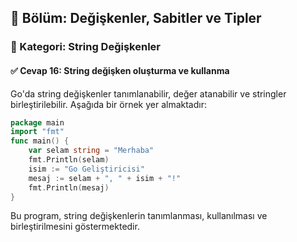 ## 📘 Bölüm: Değişkenler, Sabitler ve Tipler  
### 🔹 Kategori: String Değişkenler  
#### ✅ Cevap 16: String değişken oluşturma ve kullanma

Go'da string değişkenler tanımlanabilir, değer atanabilir ve stringler birleştirilebilir. Aşağıda bir örnek yer almaktadır:

```go
package main
import "fmt"
func main() {
    var selam string = "Merhaba"
    fmt.Println(selam)
    isim := "Go Geliştiricisi"
    mesaj := selam + ", " + isim + "!"
    fmt.Println(mesaj)
}
```

Bu program, string değişkenlerin tanımlanması, kullanılması ve birleştirilmesini göstermektedir.
